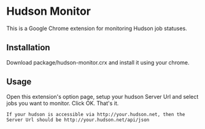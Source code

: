 Hudson Monitor
==============

This is a Google Chrome extension for monitoring Hudson job statuses.

Installation
------------

Download package/hudson-monitor.crx and install it using your chrome.

Usage
-----

Open this extension's option page, setup your hudson Server Url and select jobs you want to monitor. Click OK. That's it.

    If your hudson is accessible via http://your.hudson.net, then the Server Url should be http://your.hudson.net/api/json
